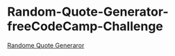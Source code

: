# Random-Quote-Generator-freeCodeCamp-Challenge
[Randome Quote Generaror](https://everlasting12.github.io/Random-Quote-Generator-freeCodeCamp-Challenge/)

